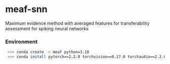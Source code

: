# meaf-snn
Maximum evidence method with averaged features for transferability assessment for spiking neural networks

### Environment
```bash
 >>> conda create -n meaf python=3.10
 >>> conda install pytorch==2.2.0 torchvision==0.17.0 torchaudio==2.2.0 pytorch-cuda=12.1 -c pytorch -c nvidia

